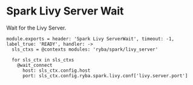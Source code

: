 
# Spark Livy Server Wait

Wait for the Livy Server.

    module.exports = header: 'Spark Livy ServerWait', timeout: -1, label_true: 'READY', handler: ->
      sls_ctxs = @contexts modules: 'ryba/spark/livy_server'

      for sls_ctx in sls_ctxs
        @wait_connect
          host: sls_ctx.config.host
          port: sls_ctx.config.ryba.spark.livy.conf['livy.server.port']
